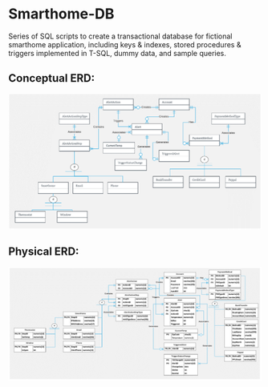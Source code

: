 # Smarthome-DB
Series of SQL scripts to create a transactional database for fictional smarthome application, including keys & indexes, stored procedures & triggers implemented in T-SQL, dummy data, and sample queries.

## Conceptual ERD:
![conceptual](img\conceptual.png)

## Physical ERD:
![physical](img\physical.png)